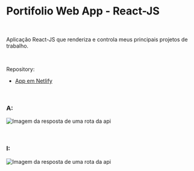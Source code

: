 # Portifolio Web App -  React-JS


<br />

Aplicação React-JS que renderiza e controla meus principais projetos de trabalho.


<br />

Repository:

- [App em Netlify](https://reactjs-personal-portfolio-webpage.netlify.app/)



<br />

### A:

![Imagem da resposta de uma rota da api](/public/images/)


<br />


### I:  

![Imagem da resposta de uma rota da api](/public/images/)



<br />

<br />
<br />


